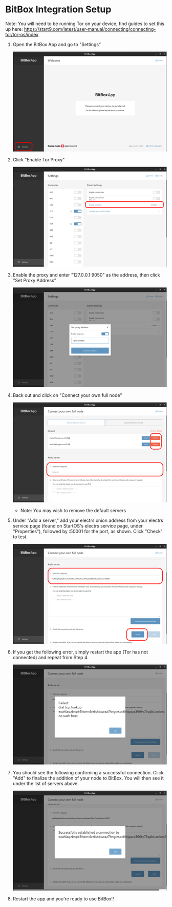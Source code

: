 # BitBox Integration Setup

Note: You will need to be running Tor on your device, find guides to set this up here: https://start9.com/latest/user-manual/connecting/connecting-tor/tor-os/index

1. Open the BitBox App and go to "Settings"

   ![BitBox](./assets/bitbox0.png)

1. Click "Enable Tor Proxy"

   ![Tor](./assets/bitbox1.png)

1. Enable the proxy and enter "127.0.0.1:9050" as the address, then click "Set Proxy Address"

   ![Tor](./assets/bitbox2.png)

1. Back out and click on "Connect your own full node"

   ![Full Node](./assets/bitbox3.png)

   - Note: You may wish to remove the default servers

1. Under "Add a server," add your electrs onion address from your electrs service page (found on StartOS's electrs service page, under "Properties"), followed by :50001 for the port, as shown. Click "Check" to test.

   ![Add Server](./assets/bitbox4.png)

1. If you get the following error, simply restart the app (Tor has not connected) and repeat from Step 4.

   ![Error](./assets/bitbox5.png)

1. You should see the following confirming a successful connection. Click "Add" to finalize the addition of your node to BitBox. You will then see it under the list of servers above.

   ![Success](./assets/bitbox6.png)

1. Restart the app and you're ready to use BitBox!!
